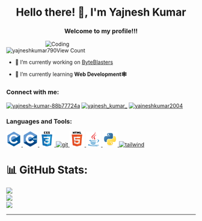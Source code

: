 <h1 align="center">Hello there! 👋, I'm Yajnesh Kumar</h1>
<h3 align="center">Welcome to my profile!!!</h3>
<img align="right" alt="Coding" width="400" src="https://media.tenor.com/rePDfDWO3XoAAAAd/hacking.gif">

<p align="left"> <img src="https://komarev.com/ghpvc/?username=yajneshkumar790&label=Profile%20views&color=0e75b6&style=flat" alt="yajneshkumar790" />View Count</p>

- 🔭 I’m currently working on [ByteBlasters](https://byteblasters.vercel.app/)

- 🌱 I’m currently learning **Web Development🕸️**

<h3 align="left">Connect with me:</h3>
<p align="left">
<a href="https://linkedin.com/in/yajnesh-kumar-88b77724a" target="blank"><img align="center" src="https://raw.githubusercontent.com/rahuldkjain/github-profile-readme-generator/master/src/images/icons/Social/linked-in-alt.svg" alt="yajnesh-kumar-88b77724a" height="30" width="40" /></a>
<a href="https://instagram.com/yajnesh_kumar_" target="blank"><img align="center" src="https://raw.githubusercontent.com/rahuldkjain/github-profile-readme-generator/master/src/images/icons/Social/instagram.svg" alt="yajnesh_kumar_" height="30" width="40" /></a>
<a href="https://www.leetcode.com/yajneshkumar2004" target="blank"><img align="center" src="https://raw.githubusercontent.com/rahuldkjain/github-profile-readme-generator/master/src/images/icons/Social/leet-code.svg" alt="yajneshkumar2004" height="30" width="40" /></a>
</p>

<h3 align="left">Languages and Tools:</h3>
<p align="left"> <a href="https://www.cprogramming.com/" target="_blank" rel="noreferrer"> <img src="https://raw.githubusercontent.com/devicons/devicon/master/icons/c/c-original.svg" alt="c" width="40" height="40"/> </a> <a href="https://www.w3schools.com/cpp/" target="_blank" rel="noreferrer"> <img src="https://raw.githubusercontent.com/devicons/devicon/master/icons/cplusplus/cplusplus-original.svg" alt="cplusplus" width="40" height="40"/> </a> <a href="https://www.w3schools.com/css/" target="_blank" rel="noreferrer"> <img src="https://raw.githubusercontent.com/devicons/devicon/master/icons/css3/css3-original-wordmark.svg" alt="css3" width="40" height="40"/> </a> <a href="https://git-scm.com/" target="_blank" rel="noreferrer"> <img src="https://www.vectorlogo.zone/logos/git-scm/git-scm-icon.svg" alt="git" width="40" height="40"/> </a> <a href="https://www.w3.org/html/" target="_blank" rel="noreferrer"> <img src="https://raw.githubusercontent.com/devicons/devicon/master/icons/html5/html5-original-wordmark.svg" alt="html5" width="40" height="40"/> </a> <a href="https://www.java.com" target="_blank" rel="noreferrer"> <img src="https://raw.githubusercontent.com/devicons/devicon/master/icons/java/java-original.svg" alt="java" width="40" height="40"/> </a> <a href="https://www.python.org" target="_blank" rel="noreferrer"> <img src="https://raw.githubusercontent.com/devicons/devicon/master/icons/python/python-original.svg" alt="python" width="40" height="40"/> </a> <a href="https://tailwindcss.com/" target="_blank" rel="noreferrer"> <img src="https://www.vectorlogo.zone/logos/tailwindcss/tailwindcss-icon.svg" alt="tailwind" width="40" height="40"/> </a> </p>

# 📊 GitHub Stats:
![](https://github-readme-stats.vercel.app/api?username=yajneshkumar790&theme=radical&hide_border=false&include_all_commits=true&count_private=true)<br/>
![](https://github-readme-streak-stats.herokuapp.com/?user=yajneshkumar790&theme=radical&hide_border=false)<br/>
![](https://github-readme-stats.vercel.app/api/top-langs/?username=yajneshkumar790&theme=radical&hide_border=false&include_all_commits=true&count_private=true&layout=compact)

---
<!-- Profile views👇-->
<!-- [![](https://visitcount.itsvg.in/api?id=yajneshkumar790&icon=0&color=0)](https://visitcount.itsvg.in) -->

<!-- Proudly created with GPRM ( https://gprm.itsvg.in ) -->
